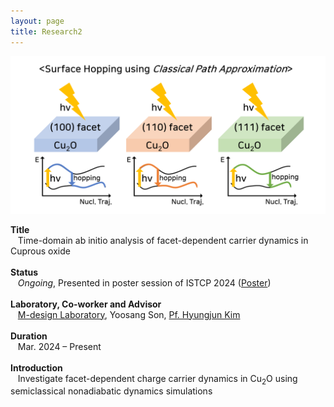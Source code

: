 ```yaml
---
layout: page
title: Research2
---
```

<p align="center" style="max-width:100%; height:auto;">
    <img src="/images/R2_full.png" style="max-width:100%; height:auto;" />
</p>

<p style="clear:left;">
    <strong>Title</strong><br>
    &nbsp;&nbsp;&nbsp;Time-domain ab initio analysis of facet-dependent carrier dynamics in Cuprous oxide<br>
    <br>
    <strong>Status</strong><br>
    &nbsp;&nbsp;&nbsp;<i>Ongoing</i>, Presented in poster session of ISTCP 2024 (<a href="/files/MinjaeKwen_Poster_ISTCP2024.pdf">Poster</a>)<br>
    <br>
    <strong>Laboratory, Co-worker and Advisor</strong><br>
    &nbsp;&nbsp;&nbsp;<a href="https://www.m-design-lab.net/">M-design Laboratory</a>, Yoosang Son, <a href="https://chem.kaist.ac.kr/eng/faculty/view/id/20">Pf. Hyungjun Kim</a><br>
    <br>
    <strong>Duration</strong><br>
    &nbsp;&nbsp;&nbsp;Mar. 2024 – Present<br>
    <br>
    <strong>Introduction</strong><br>
    &nbsp;&nbsp;&nbsp;Investigate facet-dependent charge carrier dynamics in Cu<sub>2</sub>O using semiclassical nonadiabatic dynamics simulations<br>
    <br>
</p>
